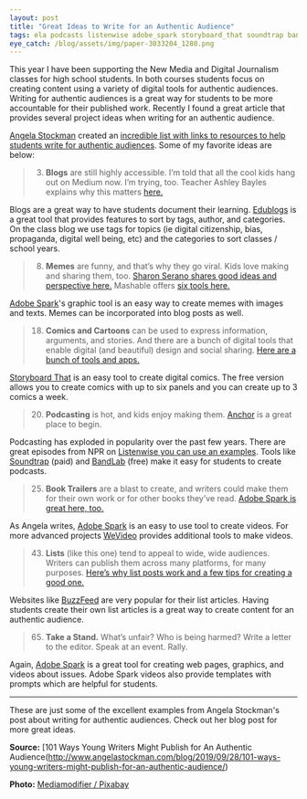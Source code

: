 ```yaml
---
layout: post
title: "Great Ideas to Write for an Authentic Audience"
tags: ela podcasts listenwise adobe_spark storyboard_that soundtrap band_lab we_video
eye_catch: /blog/assets/img/paper-3033204_1280.png
---
```


This year I have been supporting the New Media and Digital Journalism classes for high school students.  In both courses students focus on creating content using a variety of digital tools for authentic audiences.  Writing for authentic audiences is a great way for students to be more accountable for their published work.  Recently I found a great article that provides several project ideas when writing for an authentic audience. 

<!--more-->

[Angela Stockman](https://twitter.com/AngelaStockman) created an [incredible list with links to resources to help students write for authentic audiences](http://www.angelastockman.com/blog/2019/09/28/101-ways-young-writers-might-publish-for-an-authentic-audience/).  Some of my favorite ideas are below:

> 3. **Blogs** are still highly accessible. I’m told that all the cool kids hang out on Medium now. I’m trying, too. Teacher Ashley Bayles explains why this matters [here.](https://medium.com/synapse/why-i-want-my-students-to-write-on-medium-110ce0fc5a1d)

Blogs are a great way to have students document their learning.  [Edublogs](https://edublogs.org/) is a great tool that provides features to sort by tags, author, and categories.  On the class blog we use tags for topics (ie digital citizenship, bias, propaganda, digital well being, etc) and the categories to sort classes / school years.

> 8. **Memes** are funny, and that’s why they go viral. Kids love making and sharing them, too. [Sharon Serano shares good ideas and perspective here.](https://www.iste.org/explore/In-the-classroom/5-ways-to-use-memes-with-students) Mashable offers [six tools here.](https://mashable.com/2013/09/25/making-memes/)

[Adobe Spark](https://spark.adobe.com/)'s graphic tool is an easy way to create memes with images and texts.  Memes can be incorporated into blog posts as well.

> 18. **Comics and Cartoons** can be used to express information, arguments, and stories. And there are a bunch of digital tools that enable digital (and beautiful) design and social sharing. [Here are a bunch of tools and apps.](https://www.techlearning.com/tl-advisor-blog/11-comic-creation-web-tools-and-apps)

[Storyboard That](https://www.storyboardthat.com/) is an easy tool to create digital comics.  The free version allows you to create comics with up to six panels and you can create up to 3 comics a week.

> 20. **Podcasting** is hot, and kids enjoy making them. [Anchor](https://anchor.fm/) is a great place to begin.

Podcasting has exploded in popularity over the past few years.  There are great episodes from NPR on [Listenwise you can use an examples](https://www.eddiecmurray.com/blog/2018/12/14/listenwise_curates_educational_podcasts_for_teachers/).  Tools like [Soundtrap](https://www.soundtrap.com/) (paid) and [BandLab](https://www.bandlab.com/) (free) make it easy for students to create podcasts.

> 25. **Book Trailers** are a blast to create, and writers could make them for their own work or for other books they’ve read. [Adobe Spark is great here, too.](https://spark.adobe.com/)

As Angela writes, [Adobe Spark](https://spark.adobe.com/) is an easy to use tool to create videos.  For more advanced projects [WeVideo](https://www.wevideo.com/) provides additional tools to make videos.

> 43. **Lists** (like this one) tend to appeal to wide, wide audiences. Writers can publish them across many platforms, for many purposes. [Here’s why list posts work and a few tips for creating a good one.](https://smartblogger.com/traffic-hack/)

Websites like [BuzzFeed](https://www.buzzfeed.com/) are very popular for their list articles.  Having students create their own list articles is a great way to create content for an authentic audience.

> 65. **Take a Stand.** What’s unfair? Who is being harmed? Write a letter to the editor. Speak at an event. Rally.

Again, [Adobe Spark](https://spark.adobe.com/) is a great tool for creating web pages, graphics, and videos about issues.  Adobe Spark videos also provide templates with prompts which are helpful for students.

------

These are just some of the excellent examples from Angela Stockman's post about writing for authentic audiences.  Check out her blog post for more great ideas.

**Source:** [101 Ways Young Writers Might Publish for An Authentic Audience(http://www.angelastockman.com/blog/2019/09/28/101-ways-young-writers-might-publish-for-an-authentic-audience/)

**Photo:** [Mediamodifier / Pixabay](https://pixabay.com/images/id-3033204/)